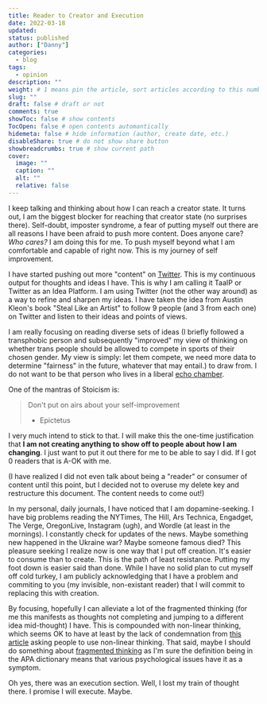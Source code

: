 ```yaml
---
title: Reader to Creator and Execution
date: 2022-03-18
updated:
status: published
author: ["Danny"]
categories:
  - blog
tags:
  - opinion
description: ""
weight: # 1 means pin the article, sort articles according to this number
slug: ""
draft: false # draft or not
comments: true
showToc: false # show contents
TocOpen: false # open contents automantically
hidemeta: false # hide information (author, create date, etc.)
disableShare: true # do not show share button
showbreadcrumbs: true # show current path
cover:
  image: ""
  caption: ""
  alt: ""
  relative: false
---
```


I keep talking and thinking about how I can reach a creator state. It turns out, I am the biggest blocker for reaching that creator state (no surprises there). Self-doubt, imposter syndrome, a fear of putting myself out there are all reasons I have been afraid to push more content. Does anyone care? _Who cares?_ I am doing this for me. To push myself beyond what I am comfortable and capable of right now. This is my journey of self improvement.

I have started pushing out more "content" on [Twitter](https://twitter.com/nightconcept). This is my continuous output for thoughts and ideas I have. This is why I am calling it TaaIP or Twitter as an Idea Platform. I am using Twitter (not the other way around) as a way to refine and sharpen my ideas. I have taken the idea from Austin Kleon's book "Steal Like an Artist" to follow 9 people (and 3 from each one) on Twitter and listen to their ideas and points of views.

I am really focusing on reading diverse sets of ideas (I briefly followed a transphobic person and subsequently "improved" my view of thinking on whether trans people should be allowed to compete in sports of their chosen gender. My view is simply: let them compete, we need more data to determine "fairness" in the future, whatever that may entail.) to draw from. I do not want to be that person who lives in a liberal [echo chamber](<https://en.wikipedia.org/wiki/Echo_chamber_(media)>).

One of the mantras of Stoicism is:

> Don't put on airs about your self-improvement
>
> - Epictetus

I very much intend to stick to that. I will make this the one-time justification that **I am not creating anything to show off to people about how I am changing**. I just want to put it out there for me to be able to say I did. If I got 0 readers that is A-OK with me.

(I have realized I did not even talk about being a "reader" or consumer of content until this point, but I decided not to overuse my delete key and restructure this document. The content needs to come out!)

In my personal, daily journals, I have noticed that I am dopamine-seeking. I have big problems reading the NYTimes, The Hill, Ars Technica, Engadget, The Verge, OregonLive, Instagram (ugh), and Wordle (at least in the mornings). I constantly check for updates of the news. Maybe something new happened in the Ukraine war? Maybe someone famous died? This pleasure seeking I realize now is one way that I put off creation. It's easier to consume than to create. This is the path of least resistance. Putting my foot down is easier said than done. While I have no solid plan to cut myself off cold turkey, I am publicly acknowledging that I have a problem and commiting to you (my invisible, non-existant reader) that I will commit to replacing this with creation.

By focusing, hopefully I can alleviate a lot of the fragmented thinking (for me this manifests as thoughts not completing and jumping to a different idea mid-thought) I have. This is compounded with non-linear thinking, which seems OK to have at least by the lack of condemnation from [this article](https://www.psychologytoday.com/us/blog/thinking-about-kids/201711/pretty-good-organizing-system-non-linear-thinkers) asking people to use non-linear thinking. That said, maybe I should do something about [fragmented thinking](https://dictionary.apa.org/fragmentation) as I'm sure the definition being in the APA dictionary means that various psychological issues have it as a symptom.

Oh yes, there was an execution section. Well, I lost my train of thought there. I promise I will execute. Maybe.
